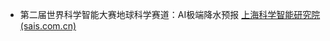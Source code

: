 -   第二届世界科学智能大赛地球科学赛道：AI极端降水预报
    [上海科学智能研究院 (sais.com.cn)](http://competition.sais.com.cn/competitionDetail/532234/competitionData)
